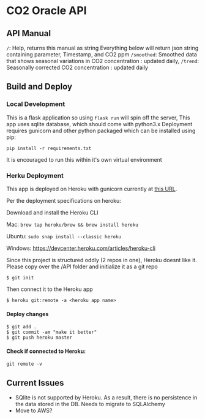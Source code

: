 
# CO2 Oracle API


## API Manual

`/`: Help, returns this manual as string
Everything below will return json string containing parameter, Timestamp, and CO2 ppm
`/smoothed`: Smoothed data that shows seasonal variations in CO2 concentration : updated daily, 
`/trend`: Seasonally corrected CO2 concentration : updated daily 


## Build and Deploy

### Local Development
This is a flask application so using `flask run` will spin off the server,
This app uses sqlite database, which should come with python3.x
Deployment requires gunicorn and other python packaged which can be installed using pip:
```
pip install -r requirements.txt
```

It is encouraged to run this within it's own virtual environment


### Herku Deployment
This app is deployed on Heroku with gunicorn currently at [this URL](https://co2ppm.herokuapp.com/trend).

Per the deployment specifications on heroku:

Download and install the Heroku CLI 

Mac: `brew tap heroku/brew && brew install heroku`

Ubuntu: `sudo snap install --classic heroku`

Windows: https://devcenter.heroku.com/articles/heroku-cli

Since this project is structured oddly (2 repos in one), Heroku doesnt like it. Please copy over the /API folder and initialize it as a git repo
```
$ git init
```
Then connect it to the Heroku app
```
$ heroku git:remote -a <heroku app name>
```

#### Deploy changes
```
$ git add .
$ git commit -am "make it better"
$ git push heroku master
```
#### Check if connected to Heroku:
```
git remote -v

```

## Current Issues
- SQlite is not supported by Heroku. As a result, there is no persistence in the data stored in the DB. Needs to migrate to SQLAlchemy
- Move to AWS?
